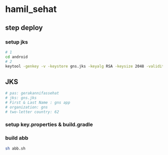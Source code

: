 # hamil_sehat

## step deploy
### setup jks
```bash
# 1
cd android
# 2
keytool -genkey -v -keystore gns.jks -keyalg RSA -keysize 2048 -validity 10000 -alias gns
```
## JKS
```bash
# pas: gerakannifassehat
# jks: gns.jks
# First & Last Name : gns app
# organization: gns
# two-letter country: 62
```

### setup key.properties & build.gradle
### build abb
```bash
sh abb.sh
```
